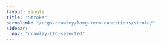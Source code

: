 ```yaml
---
layout: single
title: "Stroke"
permalink: "/ccgs/crawley/long-term-conditions/stroke/"
sidebar:
  nav: "crawley-LTC-selected"
---
```


